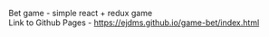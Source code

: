 Bet game - simple react + redux game  
Link to Github Pages - https://ejdms.github.io/game-bet/index.html
